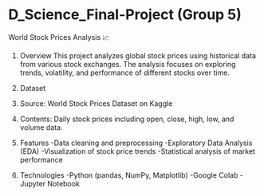 # D_Science_Final-Project (Group 5)
World Stock Prices Analysis 📈
1. Overview
This project analyzes global stock prices using historical data from various stock exchanges. The analysis focuses on exploring trends, volatility, and performance of different stocks over time.

2. Dataset
3. Source: World Stock Prices Dataset on Kaggle
4. Contents: Daily stock prices including open, close, high, low, and volume data.
5. Features
-Data cleaning and preprocessing
-Exploratory Data Analysis (EDA)
-Visualization of stock price trends
-Statistical analysis of market performance
6. Technologies
-Python (pandas, NumPy, Matplotlib)
-Google Colab
-Jupyter Notebook
